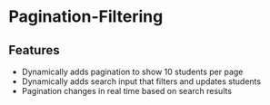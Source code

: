 # Pagination-Filtering
## Features
 - Dynamically adds pagination to show 10 students per page
 - Dynamically adds search input that filters and updates students
 - Pagination changes in real time based on search results
